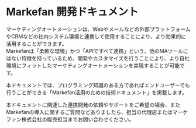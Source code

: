 # Markefan 開発ドキュメント

マーケティングオートメーションは、Webやメールなどの外部プラットフォームやCRMなどの社内システム環境と連携して使用することにより、より効果的に活用することができます。  
Markefanは「柔軟な環境」かつ「APIですべて連携」という、他のMAツールにはない特徴を持っているため、開発やカスタマイズを行うことにより、より自社環境にフィットしたマーケティングオートメーションを実現することが可能です。  

本ドキュメントでは、プログラミング知識のある方であればエンドユーザーでも行うことができる「Markefan活用のための技術ドキュメント」を掲載します。

本ドキュメントに関連した連携開発の依頼やサポートをご希望の場合、またMarkefanの導入に関するご質問などありましたら、担当の代理店またはマーケファン株式会社の販売担当までお問い合わせください。

